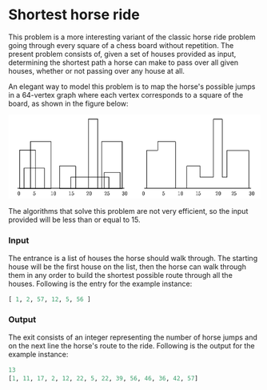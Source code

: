 # Shortest horse ride

This problem is a more interesting variant of the classic horse ride problem going through every square of a chess board without repetition. The present problem consists of, given a set of houses provided as input, determining the shortest path a horse can make to pass over all given houses, whether or not passing over any house at all.

An elegant way to model this problem is to map the horse's possible jumps in a 64-vertex graph where each vertex corresponds to a square of the board, as shown in the figure below:

![alt text](https://github.com/RooD7/algorithms_PAA/blob/master/images/01_1.png "Horse Ride Example")

The algorithms that solve this problem are not very efficient, so the input provided will be less than or equal to 15.

### Input

The entrance is a list of houses the horse should walk through. The starting house will be the first house on the list, then the horse can walk through them in any order to build the shortest possible route through all the houses. Following is the entry for the example instance:

```python
[ 1, 2, 57, 12, 5, 56 ]
```

### Output

The exit consists of an integer representing the number of horse jumps and on the next line the horse's route to the ride. Following is the output for the example instance:

```python
13
[1, 11, 17, 2, 12, 22, 5, 22, 39, 56, 46, 36, 42, 57]
```